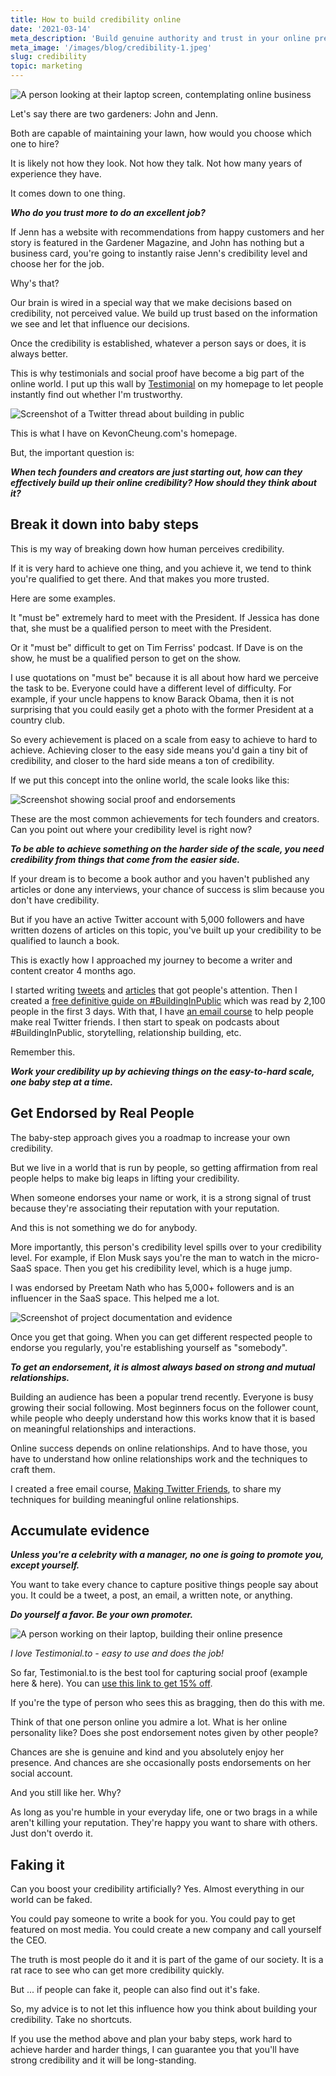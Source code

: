 ```yaml
---
title: How to build credibility online
date: '2021-03-14'
meta_description: 'Build genuine authority and trust in your online presence. Learn effective ways to establish credibility without appearing salesy or inauthentic.'
meta_image: '/images/blog/credibility-1.jpeg'
slug: credibility
topic: marketing
---
```

<img src="/images/blog/credibility-1.jpeg" alt="A person looking at their laptop screen, contemplating online business" class="cover-image" />


Let's say there are two gardeners: John and Jenn.

Both are capable of maintaining your lawn, how would you choose which one to hire?

It is likely not how they look. Not how they talk. Not how many years of experience they have.

It comes down to one thing.

***Who do you trust more to do an excellent job?***

If Jenn has a website with recommendations from happy customers and her story is featured in the Gardener Magazine, and John has nothing but a business card, you're going to instantly raise Jenn's credibility level and choose her for the job.

Why's that?

Our brain is wired in a special way that we make decisions based on credibility, not perceived value. We build up trust based on the information we see and let that influence our decisions.

Once the credibility is established, whatever a person says or does, it is always better.

This is why testimonials and social proof have become a big part of the online world. I put up this wall by <a href="https://testimonial.to/?via=kevon">Testimonial</a> on my homepage to let people instantly find out whether I'm trustworthy.

<img src="/images/blog/credibility-2.png" alt="Screenshot of a Twitter thread about building in public" />

This is what I have on KevonCheung.com's homepage.

But, the important question is:

***When tech founders and creators are just starting out, how can they effectively build up their online credibility? How should they think about it?***

## Break it down into baby steps

This is my way of breaking down how human perceives credibility.

If it is very hard to achieve one thing, and you achieve it, we tend to think you're qualified to get there. And that makes you more trusted.

Here are some examples.

It "must be" extremely hard to meet with the President. If Jessica has done that, she must be a qualified person to meet with the President.

Or it "must be" difficult to get on Tim Ferriss' podcast. If Dave is on the show, he must be a qualified person to get on the show.

I use quotations on "must be" because it is all about how hard we perceive the task to be. Everyone could have a different level of difficulty. For example, if your uncle happens to know Barack Obama, then it is not surprising that you could easily get a photo with the former President at a country club.

So every achievement is placed on a scale from easy to achieve to hard to achieve. Achieving closer to the easy side means you'd gain a tiny bit of credibility, and closer to the hard side means a ton of credibility.

If we put this concept into the online world, the scale looks like this:

<img src="/images/blog/credibility-3.png" alt="Screenshot showing social proof and endorsements" />

These are the most common achievements for tech founders and creators. Can you point out where your credibility level is right now?

***To be able to achieve something on the harder side of the scale, you need credibility from things that come from the easier side.***

If your dream is to become a book author and you haven't published any articles or done any interviews, your chance of success is slim because you don't have credibility.

But if you have an active Twitter account with 5,000 followers and have written dozens of articles on this topic, you've built up your credibility to be qualified to launch a book.

This is exactly how I approached my journey to become a writer and content creator 4 months ago.

I started writing <a href="https://twitter.com/MeetKevon">tweets</a> and <a href="https://kevoncheung.com/articles">articles</a> that got people's attention. Then I created a <a href="https://publiclab.co/build-in-public">free definitive guide on #BuildingInPublic</a> which was read by 2,100 people in the first 3 days. With that, I have <a href="http://makingtwitterfriends.com/">an email course</a> to help people make real Twitter friends. I then start to speak on podcasts about #BuildingInPublic, storytelling, relationship building, etc.

Remember this.

***Work your credibility up by achieving things on the easy-to-hard scale, one baby step at a time.***

## Get Endorsed by Real People

The baby-step approach gives you a roadmap to increase your own credibility.

But we live in a world that is run by people, so getting affirmation from real people helps to make big leaps in lifting your credibility.

When someone endorses your name or work, it is a strong signal of trust because they're associating their reputation with your reputation.

And this is not something we do for anybody.

More importantly, this person's credibility level spills over to your credibility level. For example, if Elon Musk says you're the man to watch in the micro-SaaS space. Then you get his credibility level, which is a huge jump.

I was endorsed by Preetam Nath who has 5,000+ followers and is an influencer in the SaaS space. This helped me a lot.

<img src="/images/blog/credibility-4.png" alt="Screenshot of project documentation and evidence" />

Once you get that going. When you can get different respected people to endorse you regularly, you're establishing yourself as "somebody".

***To get an endorsement, it is almost always based on strong and mutual relationships.***

Building an audience has been a popular trend recently. Everyone is busy growing their social following. Most beginners focus on the follower count, while people who deeply understand how this works know that it is based on meaningful relationships and interactions.

Online success depends on online relationships. And to have those, you have to understand how online relationships work and the techniques to craft them.

I created a free email course, <a href="http://makingtwitterfriends.com/">Making Twitter Friends</a>, to share my techniques for building meaningful online relationships.

## Accumulate evidence

***Unless you're a celebrity with a manager, no one is going to promote you, except yourself.***

You want to take every chance to capture positive things people say about you. It could be a tweet, a post, an email, a written note, or anything.

***Do yourself a favor. Be your own promoter.***

<img src="/images/blog/credibility-5.jpeg" alt="A person working on their laptop, building their online presence" />

*I love Testimonial.to - easy to use and does the job!*

So far, Testimonial.to is the best tool for capturing social proof (example here & here). You can <a href="https://testimonial.to/?via=kevon">use this link to get 15% off</a>.

If you're the type of person who sees this as bragging, then do this with me.

Think of that one person online you admire a lot. What is her online personality like? Does she post endorsement notes given by other people?

Chances are she is genuine and kind and you absolutely enjoy her presence. And chances are she occasionally posts endorsements on her social account.

And you still like her. Why?

As long as you're humble in your everyday life, one or two brags in a while aren't killing your reputation. They're happy you want to share with others. Just don't overdo it.

## Faking it

Can you boost your credibility artificially? Yes. Almost everything in our world can be faked.

You could pay someone to write a book for you. You could pay to get featured on most media. You could create a new company and call yourself the CEO.

The truth is most people do it and it is part of the game of our society. It is a rat race to see who can get more credibility quickly.

But ... if people can fake it, people can also find out it's fake.

So, my advice is to not let this influence how you think about building your credibility. Take no shortcuts.

If you use the method above and plan your baby steps, work hard to achieve harder and harder things, I can guarantee you that you'll have strong credibility and it will be long-standing.
